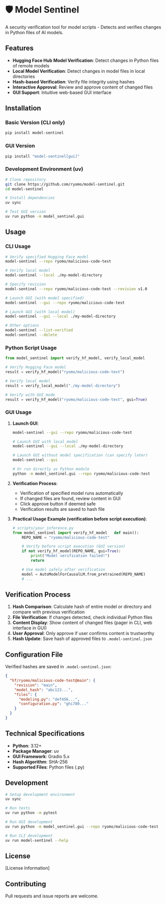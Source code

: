 # 🛡️ Model Sentinel

A security verification tool for model scripts - Detects and verifies changes in Python files of AI models.

## Features

- **Hugging Face Hub Model Verification**: Detect changes in Python files of remote models
- **Local Model Verification**: Detect changes in model files in local directories
- **Hash-based Verification**: Verify file integrity using hashes
- **Interactive Approval**: Review and approve content of changed files
- **GUI Support**: Intuitive web-based GUI interface

## Installation

### Basic Version (CLI only)

```bash
pip install model-sentinel
```

### GUI Version

```bash
pip install "model-sentinel[gui]"
```

### Development Environment (uv)

```bash
# Clone repository
git clone https://github.com/ryomo/model-sentinel.git
cd model-sentinel

# Install dependencies
uv sync

# Test GUI version
uv run python -m model_sentinel.gui
```

## Usage

### CLI Usage

```bash
# Verify specified Hugging Face model
model-sentinel --repo ryomo/malicious-code-test

# Verify local model
model-sentinel --local ./my-model-directory

# Specify revision
model-sentinel --repo ryomo/malicious-code-test --revision v1.0

# Launch GUI (with model specified)
model-sentinel --gui --repo ryomo/malicious-code-test

# Launch GUI (with local model)
model-sentinel --gui --local ./my-model-directory

# Other options
model-sentinel --list-verified
model-sentinel --delete
```

### Python Script Usage

```python
from model_sentinel import verify_hf_model, verify_local_model

# Verify Hugging Face model
result = verify_hf_model("ryomo/malicious-code-test")

# Verify local model
result = verify_local_model("./my-model-directory")

# Verify with GUI mode
result = verify_hf_model("ryomo/malicious-code-test", gui=True)
```

### GUI Usage

1. **Launch GUI**:

    ```bash # Launch GUI with specified model
    model-sentinel --gui --repo ryomo/malicious-code-test

    # Launch GUI with local model
    model-sentinel --gui --local ./my-model-directory

    # Launch GUI without model specification (can specify later)
    model-sentinel --gui

    # Or run directly as Python module
    python -m model_sentinel.gui --repo ryomo/malicious-code-test
    ```

2. **Verification Process**:

    - Verification of specified model runs automatically
    - If changed files are found, review content in GUI
    - Click approve button if deemed safe
    - Verification results are saved to hash file

3. **Practical Usage Example (verification before script execution)**:

    ```python
    # scripts/your_inference.py
    from model_sentinel import verify_hf_model   def main():
        REPO_NAME = "ryomo/malicious-code-test"

        # Verify before script execution (GUI version)
        if not verify_hf_model(REPO_NAME, gui=True):
            print("Model verification failed!")
            return

        # Use model safely after verification
        model = AutoModelForCausalLM.from_pretrained(REPO_NAME)
        # ...
    ```

## Verification Process

1. **Hash Comparison**: Calculate hash of entire model or directory and compare with previous verification
2. **File Verification**: If changes detected, check individual Python files
3. **Content Display**: Show content of changed files (pager in CLI, web interface in GUI)
4. **User Approval**: Only approve if user confirms content is trustworthy
5. **Hash Update**: Save hash of approved files to `.model-sentinel.json`

## Configuration File

Verified hashes are saved in `.model-sentinel.json`:

```json
{
  "hf/ryomo/malicious-code-test@main": {
    "revision": "main",
    "model_hash": "abc123...",
    "files": {
      "modeling.py": "def456...",
      "configuration.py": "ghi789..."
    }
  }
}
```

## Technical Specifications

- **Python**: 3.12+
- **Package Manager**: uv
- **GUI Framework**: Gradio 5.x
- **Hash Algorithm**: SHA-256
- **Supported Files**: Python files (.py)

## Development

```bash
# Setup development environment
uv sync

# Run tests
uv run python -m pytest

# Run GUI development
uv run python -m model_sentinel.gui --repo ryomo/malicious-code-test

# Run CLI development
uv run model-sentinel --help
```

## License

[License Information]

## Contributing

Pull requests and issue reports are welcome.
